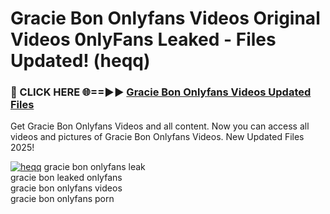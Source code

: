 # Gracie Bon Onlyfans Videos Original Videos 0nlyFans Leaked - Files Updated! (heqq)

<h3>🔴 CLICK HERE 🌐==►► <a href="https://tinyurl.com/4seja8ks" rel="nofollow">Gracie Bon Onlyfans Videos Updated Files</a></h3>

Get Gracie Bon Onlyfans Videos and all content. Now you can access all videos and pictures of Gracie Bon Onlyfans Videos. New Updated Files 2025!

[![heqq](https://i.imgur.com/EWjZXRe.gif)](https://tinyurl.com/4seja8ks)
gracie bon onlyfans leak<br>
gracie bon leaked onlyfans<br>
gracie bon onlyfans videos<br>
gracie bon onlyfans porn